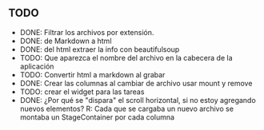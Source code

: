 ## TODO

- DONE: Filtrar los archivos por extensión.
- DONE: de Markdown a html
- DONE: del html extraer la info con beautifulsoup
- TODO: Que aparezca el nombre del archivo en la cabecera de la aplicación
- TODO: Convertir html a markdown al grabar
- DONE: Crear las columnas al cambiar de archivo
  usar mount y remove
- TODO: crear el widget para las tareas
- DONE: ¿Por qué se "dispara" el scroll horizontal, si no estoy agregando
  nuevos elementos? R: Cada que se cargaba un nuevo archivo se montaba un
  StageContainer por cada columna

